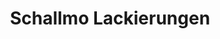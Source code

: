 ---
title: "Schallmo Lackierungen"
url: /schnaittenbach/schallmo-lackierungen/
shop: Autowerkstatt
---